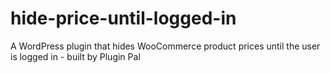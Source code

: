 # hide-price-until-logged-in
A WordPress plugin that hides WooCommerce product prices until the user is logged in - built by Plugin Pal
